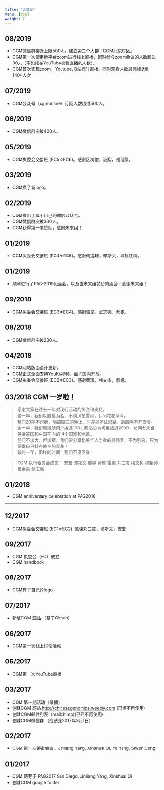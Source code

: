 ```yaml
---
title: "大事记"
menu: [top]
weight: 7
---
```


## 08/2019
- CGM微信群接近上限500人，建立第二个大群：CGM北京时区。
- CGM第一次使用新平台zoom进行线上直播，同时参与zoom会议的人数超过30人（不包括在YouTube收看直播的人数）。
- CGM首次实现zoom，Youtube, B站同时直播。同时观看人数最高峰达到140+人次


## 07/2019
- CGM公众号（cgmonline）订阅人数超过500人。

## 06/2019
- CGM微信群突破400人。

## 05/2019
- CGM执委会交接班 (EC5=>EC6)。感谢区树俊，汲翔，谢丽蒙。

## 03/2019
- CGM换了新logo。

## 02/2019
- CGM推出了属于自己的微信公众号。
- CGM微信群突破300人。
- CGM获得第一笔赞助，感谢未来组！

## 01/2019
- CGM执委会交接班 (EC4=>EC5)。感谢何逸建，邓斯文，以及汪海。

## 01/2019
- 顺利进行了PAG-2019见面会，以及由未来组赞助的酒会！感谢未来组！

## 09/2018
- CGM执委会交接班 (EC3=>EC4)。感谢雷栗，武志强，郝樾。  

## 08/2018
- CGM微信群突破200人。

## 04/2018
- CGM网站版面设计更新。
- CGM正式全面支持YouKu视频，面向国内开放。
- CGM执委会交接班 (EC2=>EC3)。感谢黄璞，梅文彬，郝樾。  

## 03/2018 CGM 一岁啦！

> 感谢大家在过去一年对我们活动的关注和支持。  
> 这一年，我们以直播为名，不谈风花雪月，只问花花草草。  
> 我们20期不间断，隔周周三的晚上，时差挡不住思路，距离隔不开热情。  
> 这一年，我们周活跃用户接近100，网站总访问量接近2000，访问者来自包括美国和中国在内的14个国家和地区。  
> 我们不求大，但求精。我们要分享北美华人学者的最强音，不为别的，只为祭奠自己耗在他乡的青春！  
> 新的一年，同样的时间，我们不见不散！  

> CGM 执行委员会成员：
> 安宏 邓斯文 郝樾 黄璞 雷栗 刘三震 梅文彬 祁新帅 杨金良 武志强

## 01/2018
- CGM anniversary celebration at PAG2018

----------------------------

## 12/2017
- CGM执委会交接班 (EC1=>EC2). 感谢刘三震，邓斯文，安宏 

## 09/2017
- CGM 执委会（EC）成立
- CGM handbook 

## 08/2017
- CGM有了自己的logo

## 07/2017
- 新版CGM [网站](http://cgmonline.co/) （基于Github)

## 06/2017
- CGM第一次线上讨论活动

## 05/2017
- CGM第一次YouTube直播

## 03/2017
- CGM 第一期活动（录播）
- 创建CGM 网站 http://chinesegenomics.weebly.com (已经不再使用)
- 创建CGM邮件列表（mailchimp)(已经不再使用)
- 创建CGM微信群 （应该是2017年3月1日）

## 02/2017 
- CGM 第一次筹备会议：Jinliang Yang, Xinshuai Qi, Ya Yang, Siwen Deng

## 01/2017 
- CGM 萌芽于 PAG2017 San Diego.  Jinliang Yang, Xinshuai Qi
- 创建CGM google folder


